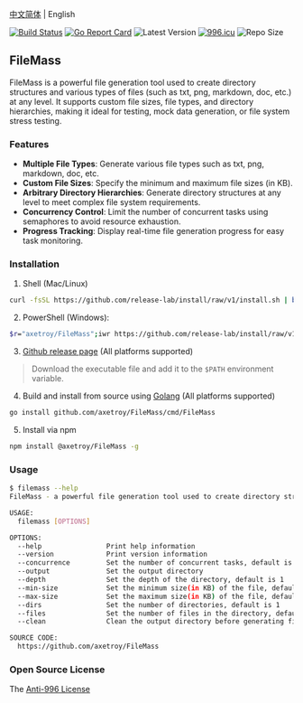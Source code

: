 [中文简体](README.md) | English

[![Build Status](https://github.com/axetroy/FileMass/workflows/ci/badge.svg)](https://github.com/axetroy/FileMass/actions)
[![Go Report Card](https://goreportcard.com/badge/github.com/axetroy/FileMass)](https://goreportcard.com/report/github.com/axetroy/FileMass)
![Latest Version](https://img.shields.io/github/v/release/axetroy/FileMass.svg)
[![996.icu](https://img.shields.io/badge/link-996.icu-red.svg)](https://996.icu)
![Repo Size](https://img.shields.io/github/repo-size/axetroy/FileMass.svg)

## FileMass

FileMass is a powerful file generation tool used to create directory structures and various types of files (such as txt, png, markdown, doc, etc.) at any level. It supports custom file sizes, file types, and directory hierarchies, making it ideal for testing, mock data generation, or file system stress testing.

### Features

- **Multiple File Types**: Generate various file types such as txt, png, markdown, doc, etc.
- **Custom File Sizes**: Specify the minimum and maximum file sizes (in KB).
- **Arbitrary Directory Hierarchies**: Generate directory structures at any level to meet complex file system requirements.
- **Concurrency Control**: Limit the number of concurrent tasks using semaphores to avoid resource exhaustion.
- **Progress Tracking**: Display real-time file generation progress for easy task monitoring.

### Installation

1. Shell (Mac/Linux)

```bash
curl -fsSL https://github.com/release-lab/install/raw/v1/install.sh | bash -s -- -r=axetroy/FileMass
```

2. PowerShell (Windows):

```bash
$r="axetroy/FileMass";iwr https://github.com/release-lab/install/raw/v1/install.ps1 -useb | iex
```

3. [Github release page](https://github.com/axetroy/FileMass/releases) (All platforms supported)

> Download the executable file and add it to the `$PATH` environment variable.

4. Build and install from source using [Golang](https://golang.org) (All platforms supported)

```bash
go install github.com/axetroy/FileMass/cmd/FileMass
```

5. Install via npm

```sh
npm install @axetroy/FileMass -g
```

### Usage

```bash
$ filemass --help
FileMass - a powerful file generation tool used to create directory structures and various types of files

USAGE:
  filemass [OPTIONS]

OPTIONS:
  --help                Print help information
  --version             Print version information
  --concurrence         Set the number of concurrent tasks, default is 1
  --output              Set the output directory
  --depth               Set the depth of the directory, default is 1
  --min-size            Set the minimum size(in KB) of the file, default is 1KB
  --max-size            Set the maximum size(in KB) of the file, default is 1024KB
  --dirs                Set the number of directories, default is 1
  --files               Set the number of files in the directory, default is 1
  --clean               Clean the output directory before generating files

SOURCE CODE:
  https://github.com/axetroy/FileMass
```

### Open Source License

The [Anti-996 License](LICENSE)
